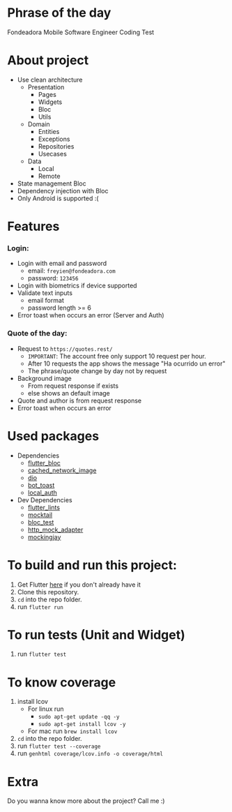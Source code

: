 # Phrase of the day

Fondeadora Mobile Software Engineer Coding Test 


# About project
- Use clean architecture
    - Presentation
        - Pages
        - Widgets
        - Bloc
        - Utils
    - Domain
        - Entities
        - Exceptions
        - Repositories
        - Usecases
    - Data
        - Local
        - Remote
- State management Bloc
- Dependency injection with Bloc
- Only Android is supported :(


# Features

### Login:
 - Login with email and password
    - email: `freyien@fondeadora.com`
    - password: `123456`
 - Login with biometrics if device supported
 - Validate text inputs
    - email format
    - password length >= 6
 - Error toast when occurs an error (Server and Auth)

 ### Quote of the day:
 - Request to `https://quotes.rest/`
    - `IMPORTANT`: The account free only support 10 request per hour.
    - After 10 requests the app shows the message "Ha ocurrido un error"
    - The phrase/quote change by day not by request
- Background image
    - From request response if exists
    - else shows an default image
- Quote and author is from request response
- Error toast when occurs an error


# Used packages
- Dependencies
    - [flutter_bloc](https://pub.dev/packages/flutter_bloc)
    - [cached_network_image](https://pub.dev/packages/cached_network_image)
    - [dio](https://pub.dev/packages/dio)
    - [bot_toast](https://pub.dev/packages/bot_toast)
    - [local_auth](https://pub.dev/packages/local_auth)
- Dev Dependencies
    - [flutter_lints](https://pub.dev/packages/flutter_lints)
    - [mocktail](https://pub.dev/packages/mocktail)
    - [bloc_test](https://pub.dev/packages/bloc_test)
    - [http_mock_adapter](https://pub.dev/packages/http_mock_adapter)
    - [mockingjay](https://pub.dev/packages/mockingjay)


# To build and run this project:

1. Get Flutter [here](https://flutter.dev) if you don't already have it
2. Clone this repository.
3. `cd` into the repo folder.
4. run `flutter run`

# To run tests (Unit and Widget)
1. run `flutter test`


# To know coverage
1. install lcov
    - For linux run 
        - `sudo apt-get update -qq -y`
        - `sudo apt-get install lcov -y`
    - For mac run `brew install lcov`
3. `cd` into the repo folder.
4. run `flutter test --coverage`
5. run `genhtml coverage/lcov.info -o coverage/html`


# Extra
Do you wanna know more about the project? Call me :) 